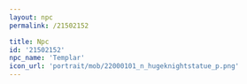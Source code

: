 ```yaml
---
layout: npc
permalink: /21502152

title: Npc
id: '21502152'
npc_name: 'Templar'
icon_url: 'portrait/mob/22000101_n_hugeknightstatue_p.png'
---
```


